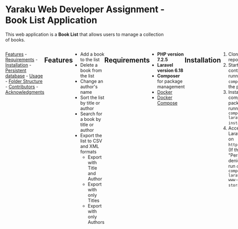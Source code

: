 
# Yaraku Web Developer Assignment - Book List Application
This web application is a **Book List** that allows users to manage a collection of books.  
<div style="display: flex;"> 

 [Features](#features) - [Requirements](#requirements) - [Installation](#installation) - [Persistent database](#persistent-database) - [Usage](#usage) - [Folder Structure](#folder-structure) - [Contributors](#contributors) - [Acknowledgments](#acknowledgments)

## Features

-   Add a book to the list
-   Delete a book from the list
-   Change an author's name
-   Sort the list by title or author
-   Search for a book by title or author
-   Export the list to CSV and XML formats
    -   Export with Title and Author
    -   Export with only Titles
    -   Export with only Authors

## Requirements

-   **PHP version 7.2.5** 
-   **Laravel version 6.18**
-   **Composer** for package management
-   [Docker](https://docs.docker.com/install)
-   [Docker Compose](https://docs.docker.com/compose/install)

## Installation

1.  Clone the repository.
2.  Start the containers by running  `docker-compose up -d`  in the project root.
3.  Install the composer packages by running  `docker-compose exec laravel composer install`.
4.  Access the Laravel instance on  `http://localhost`  (If there is a "Permission denied" error, run  `docker-compose exec laravel chown -R www-data storage`).

## Persistent database

If you want to make sure that the data in the database persists even if the database container is deleted, add a file named  `docker-compose.override.yml`  in the project root with the following contents.

```
version: "3.7"

services:
  mysql:
    volumes:
    - mysql:/var/lib/mysql

volumes:
  mysql:

```

Then run the following.

```
docker-compose stop \
  && docker-compose rm -f mysql \
  && docker-compose up -d
```

## Usage

1.  Access the application in your web browser `http://localhost`.
2.  Click on the "Add Book" button to add new books to the list.
3.  Use the "Delete" button to remove a book from the list.
4.  Click on the "Edit" button to change an author's name.
5.  Click on the table headers "Title" or "Author" to sort the list.
6.  Use the search bar to search for books by title or author.
7.  To export the list, click on the "Export CSV" or "Export XML" button and choose either Title and Author, Title only or Author only.

## Folder Structure

-   **app**: Contains the Laravel application files.
-   **resources**: Contains views, CSS, and JavaScript files.
-   **routes**: Contains the application's route definitions.
-   **database**: Contains migration files for database setup.


## Contributors

-   [Janeedi Grapa ](https://github.com/grapajaneedi)

## Acknowledgments

Thank you for considering me to be your new Web Developer. I hope this project meets your expectations and demonstrates my skills in PHP and Laravel development. I will continue to learn more and do my best. Feel free to reach out if you have any questions or feedback. 
